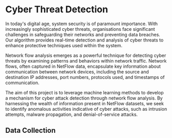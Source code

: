 # Cyber Threat Detection
In today's digital age, system security is of paramount importance. With increasingly sophisticated cyber threats, organisations face significant challenges in safeguarding their networks and preventing data breaches. Our algorithm provides real-time detection and analysis of cyber threats to enhance protective techniques used within the system.

Network flow analysis emerges as a powerful technique for detecting cyber threats by examining patterns and behaviors within network traffic. Network flows, often captured in NetFlow data, encapsulate key information about communication between network devices, including the source and destination IP addresses, port numbers, protocols used, and timestamps of communication.

The aim of this project is to leverage machine learning methods to develop a mechanism for cyber attack detection through network flow analysis. By harnessing the wealth of information present in NetFlow datasets, we seek to identify anomalous activities indicative of cyber attacks, such as intrusion attempts, malware propagation, and denial-of-service attacks.

## Data Collection
